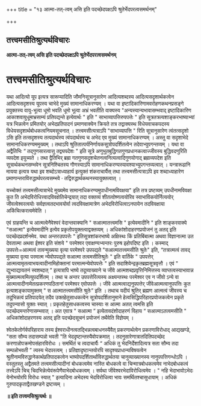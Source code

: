 +++
title = "१३ आत्मा-तत्-त्वम् असि इति पदच्छेदपक्षऽपि श्रुतेर्भेदपरत्वसमर्थनम्"

+++


## तत्त्वमसीतिश्रुत्यर्थविचारः

**आत्मा-तत्-त्वम् असि इति पदच्छेदपक्षऽपि श्रुतेर्भेदपरत्वसमर्थनम्**

# तत्त्वमसीतिश्रुत्यर्थविचारः 

यथा आदित्यो यूप इत्यत्र सारूप्यादिति जौमनिसूत्रानुसारेण आदित्यशब्दस्य आदित्यसदृशार्थकत्वेन आदित्यसदृशस्य यूपस्य चाभेदे मुख्यं सामानाधिकरण्यम् । यथा वा इष्टादिकारिणामवरोहणकथनप्रसङ्गे प्रयुक्तस्य वायु-भूत्वा धूमो भवति धूमो भूत्वा अभ्रं भवतीति वाक्यस्य "अन्यस्यान्यभावासम्भवाद् इष्टादिकारिण आकाशवायुधूमाभ्रसाम्यं प्रतिपद्यन्ते इत्येवार्थः " इति " साभाव्यापत्तिरुपपत्तेः " इति सूत्रतत्रत्यशाङ्करभाष्याभ्यां यत्र भिन्नत्वेन प्रमितयोर् अभेदप्रतिपादनं प्रमाणवाक्येन क्रियते तत्र तद्वाक्यस्थ विधेयवाचकपदस्य विधेयसदृशार्थबोधकत्वनियमसूचनात् । तत्त्वमसीत्यत्राऽपि "साभाव्यापत्ति " रिति सूत्रानुसारेण त्वंतत्सदृशो ऽसि इति तत्सदृशस्य तत्पदार्थस्य त्वंपदार्थस्य च अभेद एव मुख्यं सामानाधिकरण्यम् । अस्तु वा सदृशाभेदे सामानाधिकरण्यममुख्यम् । तथाऽपि श्रुतितात्पर्यनिर्णायकसूत्रोपदर्शितत्वेन तदेवाभ्युपगन्तव्यम् । यथा वा अद्वैतिभिः “ तद्गुणसारत्वात्तु तद्व्यपदेशः " इति सूत्रे अणुभूतबुद्धिगतगुणप्रधानकत्वाज्जीवस्य बुद्धिवदणुरिति व्यपदेश इयुच्यते । तथा द्वैतिभिर् ब्रह्म गतगुणसदृशचेतनत्वनित्यत्वादिगुणयोगाद् ब्रह्मव्यपदेश इति सूत्रार्थकथनसम्भवेन सूत्रनिश्चितस्य गौणस्याऽपि सामानाधिकरण्यस्यावश्याभ्युपगन्तव्यत्वात् । यन्त्रारूढानि मायया इत्यत्र यथा इव शब्दोऽत्राध्याहार्य इत्युक्तं शंकराचार्यैस् तथा तत्त्वमसीत्यत्राऽपि इव शब्दाध्याहारेण प्रमाणान्तराविरुद्धार्थपरत्वसम्भवे · तद्विरुद्धार्थकथनस्यायुक्तत्वात् ।

यच्चोक्तं तत्त्वमसीत्यत्राभेदे मुख्यमेव सामानाधिकरण्यमुपाधीनामविवक्षया" इति तत्र प्रष्टव्यम् उपधीनामविवक्षा कुत ति अभेदविरोधित्त्वादविवक्षेतिचेन्द्रयात् तदा वक्तव्यं शीतत्वोष्णत्वयोरिव स्वाभाविकयोर्नित्ययोर् जीवत्वेश्वरत्वयोः सर्वज्ञत्वतदभावयोर्वा त्वदविवक्षामात्रेण अभेदविरोधित्वाऽनपायेन तदविवक्षाया अकिंचित्करत्वमेवेति ।

एवं ग्राहयन्ति च आत्मत्वेनैवेश्वरं वेदान्तवाक्यानि " सआत्मातत्त्वमसि " इत्येवमादीनि " इति शाङ्करवाक्ये "सआत्मा" इत्येवमादीनि इत्येव प्रकृतोपयुक्तत्वाद्वक्तव्यम् । अधिकांशोदाहरणप्रयोजनं तु अतद् इति पदच्छेदप्रदर्शनमेव. यथा अन्तरउपपत्तेः " इतिसूत्रशांकरभाष्ये अक्षिस्थः किं प्रतिबिंबात्मा अथवा विज्ञानात्मा उत देवतात्मा अथवा ईश्वर इति संशये " परमेश्वर एवाक्षण्यभ्यन्तरः पुरुष इहोपदिष्ट इति । कस्माद् उपपत्तेः=आत्मत्वं तावन्मुख्यया वृत्या परमेश्वरे उपपद्यते "सआत्मातत्त्वमसीति श्रुतेः" इति, “तत्रात्मत्वं तावद् मुख्यया वृत्या परमात्म न्येवोपपद्यते सआत्मा तत्वमसीतिश्रुतेः " इति वार्तिके " उपपत्तेर् आत्मत्वामृतत्वाभयत्वादीनामिहोक्तानां परमात्मन्येवोपपत्तेः " इति सदाशिवेन्द्रकृतब्रह्मसूत्रवृत्तौ । एवं " द्युभ्वाद्यायतनं स्वशब्दात् ” इत्यत्रापि भाष्ये तदूव्याख्याने च जीवे आत्मशब्दप्रवृत्तिनिमित्तस्य व्याप्तत्वस्याभावान्न मुख्मात्मत्वमित्युपदर्शितम् । तथा च अन्तर उपपत्तेरित्यस्य अक्ष्यन्तस्थः परमेश्वर एव न जीवो ऽन्ये वा आत्मत्वादीनामेतत्प्रकरणपठितानां परमेश्वर एवोपपत्तेः । जीवे आत्मत्वाद्यनुपपत्तेर् जीवेआत्मत्वानुपपत्तिः कुत इत्याशङ्कायामुक्तम् " स आत्मातत्त्वमसीति श्रुतेः” इति । तथाच यदीयं श्रुतिर् ब्रह्मण आत्मत्वं जीवस्य च तदूभिन्नत्वं प्रतिपादयेत् तदैव उक्तहेतुसाधकत्वेन सूत्रोपदर्शितानुमाने हेत्वसिद्धिपरिहारप्रयोजकत्वेन प्रकृते तदुपन्यासो युक्तः स्यात् । प्रकृतहेतुसाधकत्वस्य चास्याः स आत्मा अतत् त्वमसि इति पदच्छेदमन्तरेणासम्भवात् । अत एवात्र " सआत्मा ” इत्येतावदंशोदाहरणं विहाय “ सआत्माऽतत्वमसीति " अधिकांशोदाहरणस्य अतद् इति पदच्छेदसूचनं प्रयोजनं तथैवेति विज्ञेयम् ।

श्वेतकेतोर्गर्वपरिहाराय तस्य ईश्वराधीनत्वतद्भिन्नत्वबाधनस्यैवैत् प्रकरणार्थत्वेन प्रकरणाविरोधाद् आद्यखण्डे, "सता सौम्य तदासम्पन्नो भवती "ति भेददृष्टान्तस्यैवोपक्रमात् । तदनुसारेणात्रातदितिपदच्छेद करणान्नोपक्रमोपसंहारविरोधः । समर्थितं च त्वदाचार्यैः “ अधिकं तु भेदनिर्देशादित्यत्र सता सौम्य तदा सम्पन्नोभवती ” त्यस्य भेदपरत्वम् । प्रतिज्ञादृष्टान्तयोरपि सादृश्यप्राधान्यविषयत्वेन श्रुतीनामविरुद्धानेकार्थप्रतिपादकत्वेन भाष्योपदर्शितार्थाविरुद्धार्थतया चानुव्याख्यानस्य नानुपपत्तिगन्धोऽपि । वस्तुतस्तु अद्वैतमते तत्त्वमसीत्यादीनां बोधकत्वमेव नास्ति बोधकत्वे वा चिन्मात्रबोधकत्वमेव नाभेदबोधकत्वं तत्त्वेऽपि चिच् चिदभिन्नेत्येवंरूपेणैवाभेदबोधकत्वम् । सर्वथा जीवेश्वरभेदाविरोधित्वमेव । " नहि भेदाभावोऽभेदः येनोभयोरपि विरोधः स्यात् " इत्यादिना अभेदस्य भेदविरोधित्वा भावः समर्थितश्चासुधायाम् । अधिकं गुरुपादकृताद्वैतखण्डने द्रष्टव्यम् ।

**॥ इति तत्त्वमसिश्रुत्यर्थः ॥**

